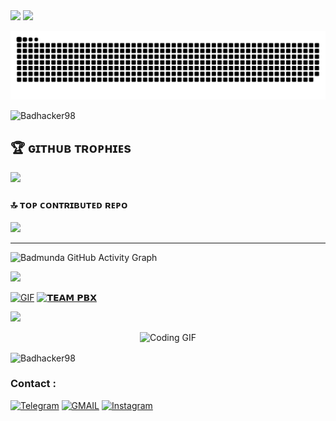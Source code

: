 <img src="https://user-images.githubusercontent.com/73097560/115834477-dbab4500-a447-11eb-908a-139a6edaec5c.gif"> 
<img src="https://user-images.githubusercontent.com/73097560/115834477-dbab4500-a447-11eb-908a-139a6edaec5c.gif">


  <source
    media="(prefers-color-scheme: dark)"
    srcset="https://raw.githubusercontent.com/platane/snk/output/github-contribution-grid-snake-dark.svg"
  />
  <source
    media="(prefers-color-scheme: light)"
    srcset="https://raw.githubusercontent.com/platane/snk/output/github-contribution-grid-snake.svg"
  />
  <img
    alt="github contribution grid snake animation"
    src="https://raw.githubusercontent.com/platane/snk/output/github-contribution-grid-snake.svg"
  />
</picture>

<p align="left"> <img src="https://komarev.com/ghpvc/?username=Badhacker98up&label=Profile%20views&color=0e75b6&style=flat" alt="Badhacker98" /> </p>

## 🏆 ɢɪᴛʜᴜʙ ᴛʀᴏᴘʜɪᴇs
![](https://github-profile-trophy.vercel.app/?username=Badhacker98&theme=darkhub&no-frame=false&no-bg=true&margin-w=4)

### 🔝 ᴛᴏᴘ ᴄᴏɴᴛʀɪʙᴜᴛᴇᴅ ʀᴇᴘᴏ
![](https://github-contributor-stats.vercel.app/api?username=Badhacker98&limit=5&theme=dark&combine_all_yearly_contributions=true)

---

![Badmunda GitHub Activity Graph](https://ghactivity.mrayush.me/graph?username=Badhacker98&bg_color=151515&color=42d762&line=0ee139&point=ffffff&area=true&hide_border=true)


<img src="https://user-images.githubusercontent.com/73097560/115834477-dbab4500-a447-11eb-908a-139a6edaec5c.gif">


[![GIF](https://github.com/Badhacker98/Badhacker98/blob/main/Badhacker98.gif)](https://github.com/Badhacker98)
   [![ 𝗧𝗘𝗔𝗠 𝗣𝗕𝗫 ](https://github-stats-alpha.vercel.app/api?username=Badhacker98 "Badhacker98")](https://github-stats-alpha.vercel.app/api?username=Badhacker98 "Badhacker98")


<img src="https://readme-typing-svg.herokuapp.com?color=00FF00&width=420&lines=⭐+𝗣𝗕𝗫+𝗧𝗘𝗔𝗠+💫">


<!-- Animated GIF for better look -->
<p align="center">
  <img src="https://media.giphy.com/media/Q7SKqn3G97xpmfSOvG/giphy.gif" width="400px" alt="Coding GIF">
</p>

<p><img width="494" align="center" src="https://github-readme-stats.vercel.app/api/top-langs?username=Badhacker98&show_icons=true&locale=en&layout=compact" alt="Badhacker98" /></p>

### Contact :
<a href="https://t.me/II_BAD_MUNDA_II"><img title="Telegram" src="https://img.shields.io/badge/Telegram-%23000000.svg?&style=for-the-badge&logo=telegram&logoColor=61DAFB"></a>
<a href="https://mail.google.com/mail/?view=cm&fs=1&to=sukhwinderwarval50@gmail.com"><img title="GMAIL" src="https://img.shields.io/badge/Gmail-D14836?style=for-the-badge&logo=gmail&logoColor=white"></a>
<a href="https://instagram.com/lll_bad_munda_lll"><img title="Instagram" src="https://img.shields.io/badge/instagram-%23E4405F.svg?&style=for-the-badge&logo=instagram&logoColor=white"></a>
